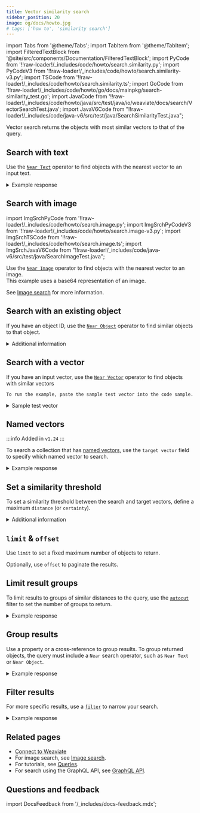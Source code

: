 ```yaml
---
title: Vector similarity search
sidebar_position: 20
image: og/docs/howto.jpg
# tags: ['how to', 'similarity search']
---
```


import Tabs from '@theme/Tabs';
import TabItem from '@theme/TabItem';
import FilteredTextBlock from '@site/src/components/Documentation/FilteredTextBlock';
import PyCode from '!!raw-loader!/\_includes/code/howto/search.similarity.py';
import PyCodeV3 from '!!raw-loader!/\_includes/code/howto/search.similarity-v3.py';
import TSCode from '!!raw-loader!/\_includes/code/howto/search.similarity.ts';
import GoCode from '!!raw-loader!/\_includes/code/howto/go/docs/mainpkg/search-similarity_test.go';
import JavaCode from '!!raw-loader!/\_includes/code/howto/java/src/test/java/io/weaviate/docs/search/VectorSearchTest.java';
import JavaV6Code from "!!raw-loader!/\_includes/code/java-v6/src/test/java/SearchSimilarityTest.java";

Vector search returns the objects with most similar vectors to that of the query.

## Search with text

Use the [`Near Text`](../api/graphql/search-operators.md#neartext) operator to find objects with the nearest vector to an input text.

<Tabs groupId="languages">
  <TabItem value="py" label="Python">
    <FilteredTextBlock
      text={PyCode}
      startMarker="# GetNearTextPython"
      endMarker="# END GetNearTextPython"
      language="python"
    />
  </TabItem>
  <TabItem value="js" label="JS/TS">
    <FilteredTextBlock
      text={TSCode}
      startMarker="// GetNearText"
      endMarker="// END GetNearText"
      language="ts"
    />
  </TabItem>
  <TabItem value="go" label="Go">
    <FilteredTextBlock
      text={GoCode}
      startMarker="// START GetNearText"
      endMarker="// END GetNearText"
      language="gonew"
    />
  </TabItem>
  <TabItem value="java6" label="Java v6 (Beta)">
    <FilteredTextBlock
      text={JavaV6Code}
      startMarker="// START GetNearText"
      endMarker="// END GetNearText"
      language="java"
    />
  </TabItem>
  <TabItem value="java" label="Java">
    <FilteredTextBlock
      text={JavaCode}
      startMarker="// START GetNearText"
      endMarker="// END GetNearText"
      language="java"
    />
  </TabItem>
  <TabItem value="graphql" label="GraphQL">
    <FilteredTextBlock
      text={PyCodeV3}
      startMarker="# GetNearTextGraphql"
      endMarker="# END GetNearTextGraphql"
      language="graphql"
    />
  </TabItem>
</Tabs>

<details>
  <summary>Example response</summary>

The output is like this:

<FilteredTextBlock
  text={PyCodeV3}
  startMarker="# START Expected nearText results"
  endMarker="# END Expected nearText results"
  language="json"
/>

</details>

## Search with image

import ImgSrchPyCode from '!!raw-loader!/\_includes/code/howto/search.image.py';
import ImgSrchPyCodeV3 from '!!raw-loader!/\_includes/code/howto/search.image-v3.py';
import ImgSrchTSCode from '!!raw-loader!/\_includes/code/howto/search.image.ts';
import ImgSrchJavaV6Code from "!!raw-loader!/\_includes/code/java-v6/src/test/java/SearchImageTest.java";

Use the [`Near Image`](../api/graphql/search-operators.md) operator to find objects with the nearest vector to an image.<br/>
This example uses a base64 representation of an image.

<Tabs groupId="languages">
  <TabItem value="py" label="Python">
    <FilteredTextBlock
      text={ImgSrchPyCode}
      startMarker="# START search with base64"
      endMarker="# END search with base64"
      language="py"
    />
  </TabItem>
  <TabItem value="js" label="JS/TS">
    <FilteredTextBlock
      text={ImgSrchTSCode}
      startMarker="// START search with base64"
      endMarker="// END search with base64"
      language="ts"
    />
  </TabItem>
  <TabItem value="java6" label="Java v6 (Beta)">
    <FilteredTextBlock
      text={ImgSrchJavaV6Code}
      startMarker="// START search with base64"
      endMarker="// END search with base64"
      language="java"
    />
  </TabItem>
  <TabItem value="java" label="Java">
    <FilteredTextBlock
      text={JavaCode}
      startMarker="// START search with base64"
      endMarker="// END search with base64"
      language="java"
    />
  </TabItem>
</Tabs>

See [Image search](./image.md) for more information.

## Search with an existing object

If you have an object ID, use the [`Near Object`](../api/graphql/search-operators.md#nearobject) operator to find similar objects to that object.

<Tabs groupId="languages">
  <TabItem value="py" label="Python">
    <FilteredTextBlock
      text={PyCode}
      startMarker="# GetNearObjectPython"
      endMarker="# END GetNearObjectPython"
      language="python"
    />
  </TabItem>
  <TabItem value="js" label="JS/TS">
    <FilteredTextBlock
      text={TSCode}
      startMarker="// GetNearObject"
      endMarker="// END GetNearObject"
      language="ts"
    />
  </TabItem>
  <TabItem value="go" label="Go">
    <FilteredTextBlock
      text={GoCode}
      startMarker="// START GetNearObject"
      endMarker="// END GetNearObject"
      language="gonew"
    />
  </TabItem>
  <TabItem value="java6" label="Java v6 (Beta)">
    <FilteredTextBlock
      text={JavaV6Code}
      startMarker="// START GetNearObject"
      endMarker="// END GetNearObject"
      language="java"
    />
  </TabItem>
  <TabItem value="java" label="Java">
    <FilteredTextBlock
      text={JavaCode}
      startMarker="// START GetNearObject"
      endMarker="// END GetNearObject"
      language="java"
    />
  </TabItem>
  <TabItem value="graphql" label="GraphQL">
    <FilteredTextBlock
      text={PyCodeV3}
      startMarker="# START GetNearObjectGraphQL"
      endMarker="# END GetNearObjectGraphQL"
      language="graphql"
    />
  </TabItem>
</Tabs>

<details>
  <summary>
    Additional information
  </summary>
  <div>
    To get the object ID, see [Retrieve the object ID](./basics.md#retrieve-the-object-id).
  </div>
</details>

## Search with a vector

If you have an input vector, use the [`Near Vector`](../api/graphql/search-operators.md#nearvector) operator to find objects with similar vectors

<Tabs groupId="languages">
  <TabItem value="py" label="Python">
    <FilteredTextBlock
      text={PyCode}
      startMarker="# GetNearVectorPython"
      endMarker="# END GetNearVectorPython"
      language="python"
    />
  </TabItem>
  <TabItem value="js" label="JS/TS">
    <FilteredTextBlock
      text={TSCode}
      startMarker="// GetNearVector"
      endMarker="// END GetNearVector"
      language="ts"
    />
  </TabItem>
  <TabItem value="go" label="Go">
    <FilteredTextBlock
      text={GoCode}
      startMarker="// START GetNearVector"
      endMarker="// END GetNearVector"
      language="gonew"
    />

    To run the example, paste the sample test vector into the code sample.

<details>
  <summary>Sample test vector</summary>

    vector := []float32{0.326901312, 0.172652353, 0.574298978, -0.877372618, 0.208563102, 0.534870921, -0.905765693, -0.240794293, 0.2483627, 0.071935073, -0.470612466, 0.899590301, 0.821722525, 0.771190126, -0.729547086, -0.891606557, 0.304722712, -0.299226525, 0.400798778, -0.438221959, 0.84784485, 0.229913025, 0.072704543, 0.754321192, -0.019145501, -0.894141594, -0.994515521, -0.593096071, -0.42883483, 0.24194537, 0.620309746, 0.632115028, 0.588728611, 0.097637792, 0.778057433, 0.218009849, -0.967106101, 0.53489523, -0.41595204, 0.242416186, -0.947618483, -0.521548494, 0.22066765, 0.656955091, -0.937464798, 0.513341425, 0.578846678, 0.249978376, -0.085722009, -0.03557413, 0.943261393, 0.085512458, -0.125636201, 0.554060472, 0.485368427, -0.645984772, 0.756222985, -0.099291789, -0.590909311, 0.233526122, 0.085346719, -0.879696717, -0.5351979, -0.959582549, 0.160636781, -0.505745761, 0.597447967, 0.637738272, -0.7560195, -0.203242247, -0.14202656, 0.0531654, -0.256164061, -0.788468035, 0.687289393, -0.361320829, -0.454431255, -0.056878361, -0.24120844, -0.559818319, -0.260802008, -0.391211829, 0.941519464, 0.427640945, -0.747279873, 0.156631127, 0.283531662, -0.567472453, -0.056855298, 0.376830341, 0.24340912, 0.203539024, -0.472871161, 0.148073935, -0.205732037, -0.113967997, 0.744806131, -0.716108348, -0.121028453, -0.260367162, 0.799248419, 0.693572742, -0.791924921, -0.23802225, 0.61424365, -0.227275991, 0.288018577, 0.43869821, -0.054773369, 0.235872433, 0.150168526, -0.148419033, -0.42652761, 0.708727207, 0.084139137, -0.72887396, -0.218030612, 0.107339953, -0.518407575, 0.835435492, 0.035034357, -0.941809022, 0.787348994, 0.563871276, 0.766441516, -0.027821565, 0.245867777, 0.667148957, 0.738303557, -0.891110299, -0.275965165, -0.768567633, -0.475590831, 0.814911332, -0.297372689, 0.278844884, 0.95130689, 0.637530377, 0.618917313, 0.175740276, -0.249863627, -0.293828547, 0.320150997, -0.197713784, -0.633765065, -0.810942827, 0.591293734, 0.388968601, 0.523304585, -0.171063703, 0.602972529, -0.450091234, 0.345062519, -0.716491932, 0.435084962, -0.991825804, 0.689999161, -0.137097366, -0.537270475, -0.14424947, -0.62181862, 0.44289108, 0.072616733, 0.114381466, -0.972054206, 0.597329412, 0.562940173, 0.549476569, -0.706469709, 0.978081921, 0.180978079, 0.162027999, 0.788607827, -0.267257907, 0.985984986, -0.563312619, -0.640888755, 0.462486684, 0.369103705, 0.650806096, -0.167334677, 0.607351556, 0.822088516, 0.796317805, -0.503272355, -0.251183198, -0.171193987, 0.022293507, 0.428948271, 0.130966005, -0.736595944, 0.304682365, 0.663292867, -0.198997943, 0.035542683, 0.118594925, -0.509118134, 0.169740121, 0.375104805, -0.379886464, -0.498633816, -0.704396843, 0.030748626, 0.944446866, 0.888355185, -0.652586251, -0.906279254, 0.926259459, -0.214344492, 0.322871291, -0.027617198, 0.20895568, 0.035279297, -0.969237773, 0.403299676, 0.428694059, 0.829344779, 0.691959507, 0.383265745, -0.782718812, 0.775060865, -0.779937498, 0.584385461, -0.459012881, 0.662861143, 0.678415842, -0.127245162, -0.634464935, 0.646265039, -0.192781253, 0.950300755, 0.211855294, -0.503585688, 0.836612346, 0.787168113, 0.865806113, 0.38960291, 0.8664508, -0.572625523, 0.56761092, -0.735380506, -0.095070433, -0.783564692, -0.208375599, 0.739675191, 0.073271624, 0.359469611, 0.227572188, 0.03146414, 0.22938932, -0.447168816, 0.997660781, 0.215311392, -0.431177845, 0.016089255, 0.502448595, -0.705274029, -0.289382977, -0.577193696, 0.966175471, -0.510154942, -0.95823724, 0.24204605, 0.365546465, -0.297344885, 0.236294365, 0.446028631, 0.117976098, 0.094099994, 0.260277337, -0.461409164, -0.375480325, -0.614179681, -0.392757615, 0.100161621, -0.814176208, -0.347271514, 0.592469245, -0.988247355, -0.158397473, 0.921216369, -0.962889718, -0.932866744, 0.414358528, 0.12841629, -0.676515076, 0.940077931, -0.434330301, -0.2041959, 0.139998128, -0.937367769, -0.65941309, -0.716202446, -0.707964147, -0.389402878, 0.758786102, 0.543653384, -0.151055143, 0.406115293, -0.667719031, -0.811399948, 0.221955265, -0.493543772, 0.342954834, 0.327300923, -0.19955993, 0.752914123, -0.170643372, -0.14423466, 0.034084297, -0.855779749, 0.741368546, 0.240861775, -0.341099861, -0.6478463, 0.548267419, 0.409670736, 0.995208265, 0.807107939, -0.585172449, 0.163887551, 0.97695251, 0.575339181, -0.569841278, 0.675494554, -0.471893576, -0.030140821, -0.05243822, 0.050174597, -0.412903213, -0.683965383, 0.334143696, 0.421115564, 0.175047935, 0.530304957, 0.304087579, -0.792279648, 0.685567038, -0.803590175, -0.742988649, 0.559471864, -0.720445164, -0.299579897, 0.856260016, -0.181088629, -0.397816074, 0.767682872, 0.738067303, 0.359374803, -0.385285243, -0.038967135, -0.147880482, 0.83122139, -0.446691037, -0.789851962, -0.110046918, -0.468262552, -0.756854501, -0.445852765, 0.978448405, -0.726514778, 0.667864341, 0.74283952, 0.484586568, 0.51334425, 0.819917424, -0.838528257, 0.436940199, -0.448078512, -0.337453429, -0.172542255, 0.17131926, 0.511645199, 0.684561713, 0.486342731, 0.873551862, -0.731099225, -0.753154103, -0.236784718, -0.65032768, -0.239905204, -0.803154248, -0.640516296, 0.855964698, -0.416501359, 0.630052995}

</details>

  </TabItem>
  <TabItem value="java6" label="Java v6 (Beta)">
    <FilteredTextBlock
      text={JavaV6Code}
      startMarker="// START GetNearVector"
      endMarker="// END GetNearVector"
      language="java"
    />
  </TabItem>
  <TabItem value="java" label="Java">
    <FilteredTextBlock
      text={JavaCode}
      startMarker="// START GetNearVector"
      endMarker="// END GetNearVector"
      language="java"
    />
  </TabItem>
  <TabItem value="graphql" label="GraphQL">
    <FilteredTextBlock
      text={PyCodeV3}
      startMarker="# GetNearVectorGraphQL"
      endMarker="# END GetNearVectorGraphQL"
      language="graphql"
    />
  </TabItem>
</Tabs>

## Named vectors

:::info Added in `v1.24`
:::

To search a collection that has [named vectors](../config-refs/collections.mdx#named-vectors), use the `target vector` field to specify which named vector to search.

<Tabs groupId="languages">
  <TabItem value="py" label="Python">
    <FilteredTextBlock
      text={PyCode}
      startMarker="# NamedVectorNearTextPython"
      endMarker="# END NamedVectorNearTextPython"
      language="python"
    />
  </TabItem>
  <TabItem value="js" label="JS/TS">
    <FilteredTextBlock
      text={TSCode}
      startMarker="// NamedVectorNearText"
      endMarker="// END NamedVectorNearText"
      language="ts"
    />
  </TabItem>
  <TabItem value="go" label="Go">
    <FilteredTextBlock
      text={GoCode}
      startMarker="// START NamedVectorNearText"
      endMarker="// END NamedVectorNearText"
      language="gonew"
    />
  </TabItem>
  <TabItem value="java6" label="Java v6 (Beta)">
    <FilteredTextBlock
      text={JavaV6Code}
      startMarker="// START NamedVectorNearText"
      endMarker="// END NamedVectorNearText"
      language="java"
    />
  </TabItem>
  <TabItem value="java" label="Java">
    <FilteredTextBlock
      text={JavaCode}
      startMarker="// START NamedVectorNearText"
      endMarker="// END NamedVectorNearText"
      language="java"
    />
  </TabItem>
  <TabItem value="graphql" label="GraphQL">
    <FilteredTextBlock
      text={PyCodeV3}
      startMarker="# NamedVectorNearTextGraphql"
      endMarker="# END NamedVectorNearTextGraphql"
      language="graphql"
    />
  </TabItem>
</Tabs>

<details>
  <summary>Example response</summary>

The output is like this:

<FilteredTextBlock
  text={PyCodeV3}
  startMarker="# START Expected NamedVectorNearText results"
  endMarker="# END Expected NamedVectorNearText results"
  language="json"
/>

</details>

## Set a similarity threshold

To set a similarity threshold between the search and target vectors, define a maximum `distance` (or `certainty`).

<Tabs groupId="languages">
  <TabItem value="py" label="Python">
    <FilteredTextBlock
      text={PyCode}
      startMarker="# GetWithDistancePython"
      endMarker="# END GetWithDistancePython"
      language="python"
    />
  </TabItem>
  <TabItem value="js" label="JS/TS">
    <FilteredTextBlock
      text={TSCode}
      startMarker="// GetWithDistance"
      endMarker="// END GetWithDistance"
      language="ts"
    />
  </TabItem>
  <TabItem value="go" label="Go">
    <FilteredTextBlock
      text={GoCode}
      startMarker="// START GetWithDistance"
      endMarker="// END GetWithDistance"
      language="gonew"
    />
  </TabItem>
  <TabItem value="java6" label="Java v6 (Beta)">
    <FilteredTextBlock
      text={JavaV6Code}
      startMarker="// START GetWithDistance"
      endMarker="// END GetWithDistance"
      language="java"
    />
  </TabItem>
  <TabItem value="java" label="Java">
    <FilteredTextBlock
      text={JavaCode}
      startMarker="// START GetWithDistance"
      endMarker="// END GetWithDistance"
      language="java"
    />
  </TabItem>
  <TabItem value="graphql" label="GraphQL">
    <FilteredTextBlock
      text={PyCodeV3}
      startMarker="# GetWithDistanceGraphQL"
      endMarker="# END GetWithDistanceGraphQL"
      language="graphql"
    />
  </TabItem>
</Tabs>

<details>
  <summary>Additional information</summary>

- The distance value depends on many factors, including the vectorization model you use. Experiment with your data to find a value that works for you.
- [`certainty`](../config-refs/distances.md#distance-vs-certainty) is only available with `cosine` distance.
- To find the least similar objects, use the negative cosine distance with `nearVector` search.

</details>

## `limit` & `offset`

Use `limit` to set a fixed maximum number of objects to return.

Optionally, use `offset` to paginate the results.

<Tabs groupId="languages">
  <TabItem value="py" label="Python">
    <FilteredTextBlock
      text={PyCode}
      startMarker="# GetLimitOffsetPython"
      endMarker="# END GetLimitOffsetPython"
      language="python"
    />
  </TabItem>
  <TabItem value="js" label="JS/TS">
    <FilteredTextBlock
      text={TSCode}
      startMarker="// GetLimitOffset"
      endMarker="// END GetLimitOffset"
      language="ts"
    />
  </TabItem>
  <TabItem value="go" label="Go">
    <FilteredTextBlock
      text={GoCode}
      startMarker="// START GetLimitOffset"
      endMarker="// END GetLimitOffset"
      language="gonew"
    />
  </TabItem>
  <TabItem value="java6" label="Java v6 (Beta)">
    <FilteredTextBlock
      text={JavaV6Code}
      startMarker="// START GetLimitOffset"
      endMarker="// END GetLimitOffset"
      language="java"
    />
  </TabItem>
  <TabItem value="java" label="Java">
    <FilteredTextBlock
      text={JavaCode}
      startMarker="// START GetLimitOffset"
      endMarker="// END GetLimitOffset"
      language="java"
    />
  </TabItem>
  <TabItem value="graphql" label="GraphQL">
    <FilteredTextBlock
      text={PyCodeV3}
      startMarker="# GetLimitOffsetGraphQL"
      endMarker="# END GetLimitOffsetGraphQL"
      language="graphql"
    />
  </TabItem>
</Tabs>

## Limit result groups

To limit results to groups of similar distances to the query, use the [`autocut`](../api/graphql/additional-operators.md#autocut) filter to set the number of groups to return.

<Tabs groupId="languages">
  <TabItem value="py" label="Python">
    <FilteredTextBlock
      text={PyCode}
      startMarker="# START Autocut Python"
      endMarker="# END Autocut Python"
      language="py"
    />
  </TabItem>
  <TabItem value="js" label="JS/TS">
    <FilteredTextBlock
      text={TSCode}
      startMarker="// START Autocut"
      endMarker="// END Autocut"
      language="ts"
    />
  </TabItem>
  <TabItem value="go" label="Go">
    <FilteredTextBlock
      text={GoCode}
      startMarker="// START Autocut"
      endMarker="// END Autocut"
      language="gonew"
    />
  </TabItem>
  <TabItem value="java6" label="Java v6 (Beta)">
    <FilteredTextBlock
      text={JavaV6Code}
      startMarker="// START Autocut"
      endMarker="// END Autocut"
      language="java"
    />
  </TabItem>
  <TabItem value="java" label="Java">
    <FilteredTextBlock
      text={JavaCode}
      startMarker="// START Autocut"
      endMarker="// END Autocut"
      language="java"
    />
  </TabItem>
  <TabItem value="graphql" label="GraphQL">
    <FilteredTextBlock
      text={PyCodeV3}
      startMarker="# START Autocut GraphQL"
      endMarker="# END Autocut GraphQL"
      language="graphql"
    />
  </TabItem>
</Tabs>

<details>
  <summary>Example response</summary>

The output is like this:

<FilteredTextBlock
  text={PyCodeV3}
  startMarker="# START Expected nearText results"
  endMarker="# END Expected nearText results"
  language="json"
/>

</details>

## Group results

Use a property or a cross-reference to group results. To group returned objects, the query must include a `Near` search operator, such as `Near Text` or `Near Object`.

<Tabs groupId="languages">
  <TabItem value="py" label="Python">
    <FilteredTextBlock
      text={PyCode}
      startMarker="# GetWithGroupbyPython"
      endMarker="# END GetWithGroupbyPython"
      language="python"
    />
  </TabItem>
  <TabItem value="js" label="JS/TS">
    <FilteredTextBlock
      text={TSCode}
      startMarker="// GetWithGroupBy"
      endMarker="// END GetWithGroupBy"
      language="ts"
    />
  </TabItem>
  <TabItem value="go" label="Go">
    <FilteredTextBlock
      text={GoCode}
      startMarker="// START GetWithGroupBy"
      endMarker="// END GetWithGroupBy"
      language="gonew"
    />
  </TabItem>
  <TabItem value="java6" label="Java v6 (Beta)">
    <FilteredTextBlock
      text={JavaV6Code}
      startMarker="// START GetWithGroupby"
      endMarker="// END GetWithGroupby"
      language="java"
    />
  </TabItem>
  <TabItem value="java" label="Java">
    <FilteredTextBlock
      text={JavaCode}
      startMarker="// START GetWithGroupBy"
      endMarker="// END GetWithGroupBy"
      language="java"
    />
  </TabItem>
  <TabItem value="graphql" label="GraphQL">
    <FilteredTextBlock
      text={PyCodeV3}
      startMarker="# GetWithGroupbyGraphQL"
      endMarker="# END GetWithGroupbyGraphQL"
      language="graphql"
    />
  </TabItem>
</Tabs>

<details>
  <summary>Example response</summary>

The output is like this:

<FilteredTextBlock
  text={PyCodeV3}
  startMarker="# Expected groupBy results"
  endMarker="# END Expected groupBy results"
  language="json"
/>

</details>

## Filter results

For more specific results, use a [`filter`](../api/graphql/filters.md) to narrow your search.

<Tabs groupId="languages">
  <TabItem value="py" label="Python">
    <FilteredTextBlock
      text={PyCode}
      startMarker="# GetWithWherePython"
      endMarker="# END GetWithWherePython"
      language="python"
    />
  </TabItem>
  <TabItem value="js" label="JS/TS">
    <FilteredTextBlock
      text={TSCode}
      startMarker="// GetWithFilter"
      endMarker="// END GetWithFilter"
      language="ts"
    />
  </TabItem>
  <TabItem value="go" label="Go">
    <FilteredTextBlock
      text={GoCode}
      startMarker="// START GetWithFilter"
      endMarker="// END GetWithFilter"
      language="gonew"
    />
  </TabItem>
  <TabItem value="java6" label="Java v6 (Beta)">
    <FilteredTextBlock
      text={JavaV6Code}
      startMarker="// START GetWithFilter"
      endMarker="// END GetWithFilter"
      language="java"
    />
  </TabItem>
  <TabItem value="java" label="Java">
    <FilteredTextBlock
      text={JavaCode}
      startMarker="// START GetWithFilter"
      endMarker="// END GetWithFilter"
      language="java"
    />
  </TabItem>
  <TabItem value="graphql" label="GraphQL">
    <FilteredTextBlock
      text={PyCodeV3}
      startMarker="# GetWithWhereGraphQL"
      endMarker="# END GetWithWhereGraphQL"
      language="graphql"
    />
  </TabItem>
</Tabs>

<details>
  <summary>Example response</summary>

The output is like this:

<FilteredTextBlock
  text={PyCodeV3}
  startMarker="# Expected where results"
  endMarker="# END Expected where results"
  language="json"
/>

</details>

## Related pages

- [Connect to Weaviate](/weaviate/connections/index.mdx)
- For image search, see [Image search](/weaviate/search/image).
- For tutorials, see [Queries](/weaviate/tutorials/query.md).
- For search using the GraphQL API, see [GraphQL API](/weaviate/api).

## Questions and feedback

import DocsFeedback from '/\_includes/docs-feedback.mdx';

<DocsFeedback/>
